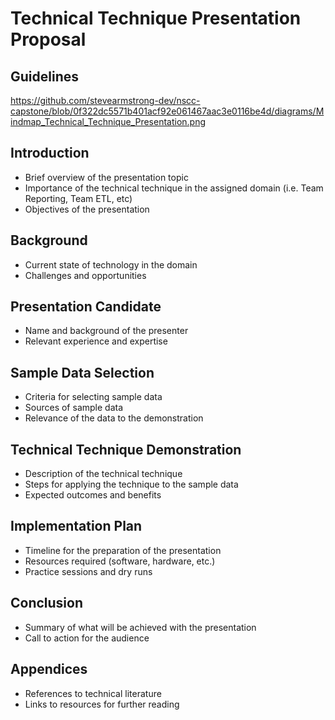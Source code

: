 # Technical Technique Presentation Proposal

## Guidelines

https://github.com/stevearmstrong-dev/nscc-capstone/blob/0f322dc5571b401acf92e061467aac3e0116be4d/diagrams/Mindmap_Technical_Technique_Presentation.png

## Introduction
- Brief overview of the presentation topic
- Importance of the technical technique in the assigned domain (i.e. Team Reporting, Team ETL, etc)
- Objectives of the presentation

## Background
- Current state of technology in the domain
- Challenges and opportunities

## Presentation Candidate
- Name and background of the presenter
- Relevant experience and expertise

## Sample Data Selection
- Criteria for selecting sample data
- Sources of sample data
- Relevance of the data to the demonstration

## Technical Technique Demonstration
- Description of the technical technique
- Steps for applying the technique to the sample data
- Expected outcomes and benefits

## Implementation Plan
- Timeline for the preparation of the presentation
- Resources required (software, hardware, etc.)
- Practice sessions and dry runs

## Conclusion
- Summary of what will be achieved with the presentation
- Call to action for the audience

## Appendices
- References to technical literature
- Links to resources for further reading
